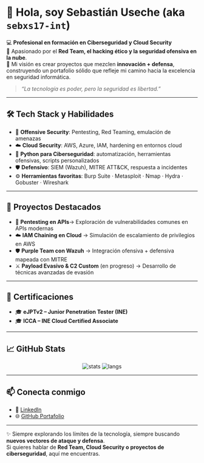
# 👋 Hola, soy Sebastián Useche (aka `sebxs17-int`)

💻 **Profesional en formación en Ciberseguridad y Cloud Security**  
🔐 Apasionado por el **Red Team, el hacking ético y la seguridad ofensiva en la nube**.  
🚀 Mi visión es crear proyectos que mezclen **innovación + defensa**, construyendo un portafolio sólido que refleje mi camino hacia la excelencia en seguridad informática.  

> _“La tecnología es poder, pero la seguridad es libertad.”_

---

## 🛠️ Tech Stack y Habilidades
- 🎯 **Offensive Security**: Pentesting, Red Teaming, emulación de amenazas  
- ☁️ **Cloud Security**: AWS, Azure, IAM, hardening en entornos cloud  
- 🐍 **Python para Ciberseguridad**: automatización, herramientas ofensivas, scripts personalizados  
- 🛡️ **Defensivo**: SIEM (Wazuh), MITRE ATT&CK, respuesta a incidentes  
- ⚙️ **Herramientas favoritas**: Burp Suite · Metasploit · Nmap · Hydra · Gobuster · Wireshark  

---

## 📂 Proyectos Destacados
- 🔎 **Pentesting en APIs**→ Exploración de vulnerabilidades comunes en APIs modernas  
- ☁️ **IAM Chaining en Cloud** → Simulación de escalamiento de privilegios en AWS  
- 🛡️ **Purple Team con Wazuh** → Integración ofensiva + defensiva mapeada con MITRE  
- ⚔️ **Payload Evasivo & C2 Custom** (en progreso) → Desarrollo de técnicas avanzadas de evasión  

---

## 📜 Certificaciones
- 🎓 **eJPTv2 – Junior Penetration Tester (INE)**
- 🎓 **ICCA – INE Cloud Certified Associate**

---

## 📈 GitHub Stats
<p align="center">
  <img src="https://github-readme-stats.vercel.app/api?username=sebxs17-int&show_icons=true&theme=radical" alt="stats"/>
  <img src="https://github-readme-stats.vercel.app/api/top-langs/?username=sebxs17-int&layout=compact&theme=radical" alt="langs"/>
</p>

---

## 📫 Conecta conmigo
- 💼 [LinkedIn](www.linkedin.com/in/sebastián-useche-00916329b)  
- 🌐 [GitHub Portafolio](https://github.com/sebxs17-int/Portafolio-Cybersecurity.git)  
 

---

✨ Siempre explorando los límites de la tecnología, siempre buscando **nuevos vectores de ataque y defensa**.  
Si quieres hablar de **Red Team, Cloud Security o proyectos de ciberseguridad**, aquí me encuentras.  
